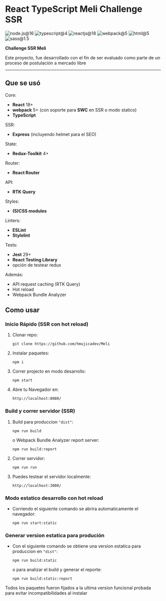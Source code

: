 # React TypeScript Meli Challenge SSR

![node.js@16](https://img.shields.io/badge/node.js-16-339933?style=for-the-badge&logo=nodedotjs) ![typescript@4](https://img.shields.io/badge/typescript-4-3178C6?style=for-the-badge&logo=typescript) ![reactjs@18](https://img.shields.io/badge/Reactjs-18-61DAFB?style=for-the-badge&logo=react) ![webpack@5](https://img.shields.io/badge/webpack-5-8dd6f9?style=for-the-badge&logo=webpack) ![html@5](https://img.shields.io/badge/html-5-E34F26?style=for-the-badge&logo=html5) ![sass@1.5](https://img.shields.io/badge/sass-1.5-CC6699?style=for-the-badge&logo=sass)


**Challenge SSR Meli**

Este proyecto, fue desarrollado con el fin de ser evaluado como parte de un proceso de postulación a mercado libre

---

## Que se usó

Core:

- **React** 18+
- **webpack** 5+ (con soporte para **SWC** en SSR o modo statico)
- **TypeScript** 

SSR:

- **Express** (incluyendo helmet para el SEO)

State:

- **Redux-Toolkit** 4+

Router:

- **React Router**

API:

- **RTK Query**

Styles:

- **(S)CSS modules**

Linters:

- **ESLint**
- **Stylelint**

Tests:

- **Jest** 29+
- **React Testing Library**
- opción de testear redux

Además:

- API request caching (RTK Query)
- Hot reload
- Webpack Bundle Analyzer

## Como usar

### Inicio Rápido (SSR con hot reload)

1. Clonar repo:

   `git clone https://github.com/hmujicadev/Meli`

2. Instalar paquetes:

   `npm i`

3. Correr projecto en modo desarrollo:

   `npm start`

4. Abre tu Navegador en:

   `http://localhost:8080/`

### Build y correr servidor (SSR)

1. Build para produccion `"dist"`:

    `npm run build`

    o Webpack Bundle Analyzer report server:

    `npm run build:report`

2. Correr servidor:

    `npm run run`

3. Puedes testear el servidor localmente:

    `http://localhost:3000/`

### Modo estatico desarrollo con hot reload

- Corriendo el siguiente comando se abrira automaticamente el navegador:

  `npm run start:static`

### Generar version estatica para produción

- Con el siguiente comando se obtiene una version estatica para produccion en `"dist"`:

  `npm run build:static`

  o para analizar el build y generar el reporte:

  `npm run build:static:report`


Todos los paquetes fueron fijados a la ultima version funcional probada para evitar incompatibilidades al instalar
